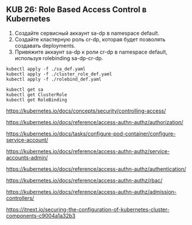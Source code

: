 ## KUB 26: Role Based Access Control в Kubernetes

1. Создайте сервисный аккаунт sa-dp в namespace default.
2. Создайте кластерную роль cr-dp, которая будет позволять создавать deployments.
3. Привяжите аккаунт sa-dp к роли cr-dp в namespace default, используя rolebinding sa-dp-cr-dp.

```
kubectl apply -f ./sa_def.yaml
kubectl apply -f ./cluster_role_def.yaml
kubectl apply -f ./rolebind_def.yaml

kubectl get sa
kubectl get ClusterRole
kubectl get RoleBinding

```

https://kubernetes.io/docs/concepts/security/controlling-access/

https://kubernetes.io/docs/reference/access-authn-authz/authorization/

https://kubernetes.io/docs/tasks/configure-pod-container/configure-service-account/

https://kubernetes.io/docs/reference/access-authn-authz/service-accounts-admin/

https://kubernetes.io/docs/reference/access-authn-authz/authentication/

https://kubernetes.io/docs/reference/access-authn-authz/rbac/

https://kubernetes.io/docs/reference/access-authn-authz/admission-controllers/

https://itnext.io/securing-the-configuration-of-kubernetes-cluster-components-c9004a1a32b3

